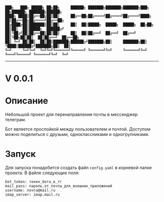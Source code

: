 ```
███╗   ███╗ █████╗ ██╗██╗     ██████╗ ███████╗███████╗███████╗███╗   ██╗██████╗ ███████╗██████╗ 
████╗ ████║██╔══██╗██║██║     ██╔══██╗██╔════╝██╔════╝██╔════╝████╗  ██║██╔══██╗██╔════╝██╔══██╗
██╔████╔██║███████║██║██║     ██║  ██║█████╗  █████╗  █████╗  ██╔██╗ ██║██║  ██║█████╗  ██████╔╝
██║╚██╔╝██║██╔══██║██║██║     ██║  ██║██╔══╝  ██╔══╝  ██╔══╝  ██║╚██╗██║██║  ██║██╔══╝  ██╔══██╗
██║ ╚═╝ ██║██║  ██║██║███████╗██████╔╝███████╗██║     ███████╗██║ ╚████║██████╔╝███████╗██║  ██║
╚═╝     ╚═╝╚═╝  ╚═╝╚═╝╚══════╝╚═════╝ ╚══════╝╚═╝     ╚══════╝╚═╝  ╚═══╝╚═════╝ ╚══════╝╚═╝  ╚═╝
```
---
# V 0.0.1
# Описание
Небольшой проект для перенаправления почты в мессенджер телеграм.

Бот является прослойкой между пользователем и почтой. Доступом можно поделиться с друзьми, одноклассниками и одногрупниками.
# Запуск
Для запуска понадобится создать файл `config.yaml` в корневой папке проекта. В файле следующие поля:
```
bot_token: токен_бота_в_тг
mail_pass: пароль_от_почты_для_внешних_приложений
username: почта@mail.ru
imap_server: imap.mail.ru
```
